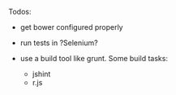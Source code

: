 Todos:

 - get bower configured properly
 - run tests in ?Selenium?
 - use a build tool like grunt. Some build tasks:
 
   - jshint
   - r.js
